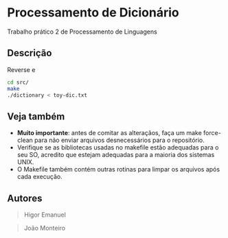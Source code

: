 # Processamento de Dicionário
Trabalho prático 2 de Processamento de Linguagens
## Descrição
Reverse e
```sh
cd src/
make
./dictionary < toy-dic.txt
 ```
## Veja também
* **Muito importante**: antes de comitar as alteraçãos, faça um make force-clean para não enviar arquivos desnecessários para o repositório.
* Verifique se as bibliotecas usadas no makefile estão adequadas para o seu SO, acredito que estejam adequadas para a maioria dos sistemas UNIX.
* O Makefile também contém outras rotinas para limpar os arquivos após cada execução. 

## Autores
> Higor Emanuel 

> João Monteiro
